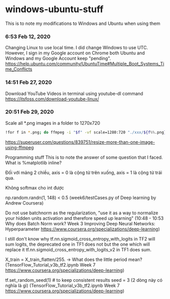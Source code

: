 # windows-ubuntu-stuff
This is to note my modifications to Windows and Ubuntu when using them

### 6:53 Feb 12, 2020
Changing Linux to use local time. 
I did change Windows to use UTC. However, I sign in my Google account on Chrome both Ubuntu and Windows and my Google Account keep "pending". 
https://help.ubuntu.com/community/UbuntuTime#Multiple_Boot_Systems_Time_Conflicts

### 14:51 Feb 27, 2020
Download YouTube Videos in terminal using youtube-dl command
https://itsfoss.com/download-youtube-linux/

### 20:51 Feb 29, 2020
Scale all *.png images in a folder to 1270x720  
```bash
!for f in *.png; do ffmpeg -i "$f" -vf scale=1280:720 "./xxx/${f%%.png}.png"; done  
```
https://superuser.com/questions/839751/resize-more-than-one-image-using-ffmpeg

Programming stuff
This is to note the answer of some question that I faced.  
What is %matplotlib inline?


Đối với mảng 2 chiều, axis = 0 là cộng từ trên xuống, axis = 1 là cộng từ trái qua.  

Không softmax cho int được

np.random.randn(1, 148) < 0.5 (week6/testCases.py of Deep learning by Andrew Coursera)  

Do not use batchnorm as the regularization, "use it as a way to normalize your hidden units activation and therefore speed up learning" (10:48 - 10:53 Why does Batch Norm work? Week 3 Improving Deep Neural Networks: Hyperparameter https://www.coursera.org/specializations/deep-learning)  

I still don't know why tf.nn.sigmoid_cross_entropy_with_logits in TF2 will sum logits, the deprecated one in TF1 does not but the one which will replace it tf.nn.sigmoid_cross_entropy_with_logits_v2 in TF1 does sum.  

X_train = X_train_flatten/255. -> What does the little period mean? (TensorFlow_Tutorial_v3b_tf2.ipynb Week 7 https://www.coursera.org/specializations/deep-learning)  

tf.set_random_seed(1)                             # to keep consistent results
seed = 3 (2 dòng này có nghĩa là gì) (TensorFlow_Tutorial_v3b_tf2.ipynb Week 7 https://www.coursera.org/specializations/deep-learning)  


